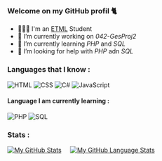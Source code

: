 ### Welcome on my GitHub profil 🐈


- 👨🏼‍🎓 I'm an <a href="https://etml.ch" target="_blank">ETML</a> Student
- 🔭 I’m currently working on *042-GesProj2*
- 🌱 I’m currently learning *PHP* and *SQL*
- 🤔 I’m looking for help with *PHP* adn *SQL*

### Languages that I know :
![HTML](https://img.shields.io/badge/-HTML-E34F26?style=for-the-badge&logo=HTML5&logoColor=white)
![CSS](https://img.shields.io/badge/-CSS-1572B6?style=for-the-badge&logo=CSS3&logoColor=white)
![C#](https://img.shields.io/badge/-c%20sharp-239120?style=for-the-badge&logo=c%20sharp&logoColor=white)
![JavaScript](https://img.shields.io/badge/-JavaScript-F7DF1E?style=for-the-badge&logo=JavaScript&logoColor=white)

#### Language I am currently learning : <br>
![PHP](https://img.shields.io/badge/-PHP-777BB4?style=for-the-badge&logo=PHP&logoColor=white)
![SQL](https://img.shields.io/badge/-SQL-4479A1?style=for-the-badge&logo=MySQL&logoColor=white)

### Stats :
[![My GitHub Stats](https://github-readme-stats.vercel.app/api/?username=anthohn&count_private=true&theme=tokyonight&showicons=true)]() &nbsp; &nbsp;
[![My GitHub Language Stats](https://github-readme-stats.vercel.app/api/top-langs/?username=anthohn&langs_count=5&theme=tokyonight)]()
